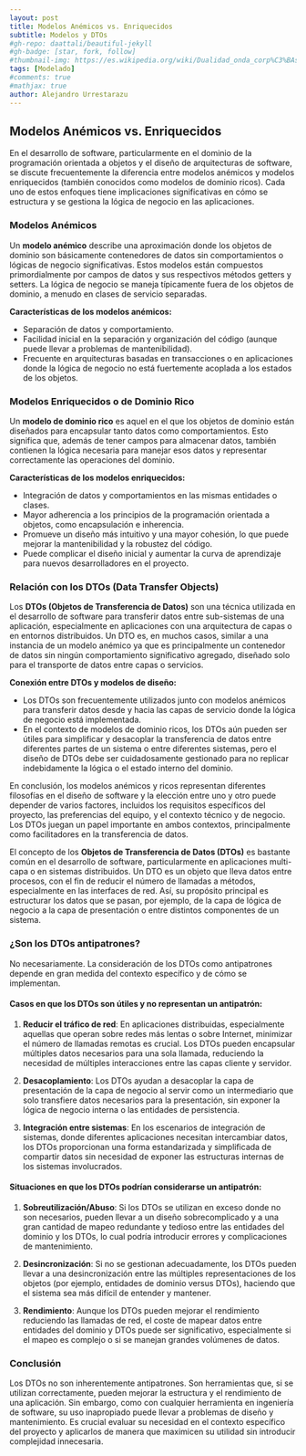 ```yaml
---
layout: post
title: Modelos Anémicos vs. Enriquecidos
subtitle: Modelos y DTOs
#gh-repo: daattali/beautiful-jekyll
#gh-badge: [star, fork, follow]
#thumbnail-img: https://es.wikipedia.org/wiki/Dualidad_onda_corp%C3%BAsculo#/media/Archivo:Dualite.jpg
tags: [Modelado]
#comments: true
#mathjax: true
author: Alejandro Urrestarazu
---
```


## Modelos Anémicos vs. Enriquecidos

En el desarrollo de software, particularmente en el dominio de la programación orientada a objetos y el diseño de arquitecturas de software, se discute frecuentemente la diferencia entre modelos anémicos y modelos enriquecidos (también conocidos como modelos de dominio ricos). Cada uno de estos enfoques tiene implicaciones significativas en cómo se estructura y se gestiona la lógica de negocio en las aplicaciones. 

### Modelos Anémicos

Un **modelo anémico** describe una aproximación donde los objetos de dominio son básicamente contenedores de datos sin comportamientos o lógicas de negocio significativas. Estos modelos están compuestos primordialmente por campos de datos y sus respectivos métodos getters y setters. La lógica de negocio se maneja típicamente fuera de los objetos de dominio, a menudo en clases de servicio separadas. 

**Características de los modelos anémicos:**
- Separación de datos y comportamiento.
- Facilidad inicial en la separación y organización del código (aunque puede llevar a problemas de mantenibilidad).
- Frecuente en arquitecturas basadas en transacciones o en aplicaciones donde la lógica de negocio no está fuertemente acoplada a los estados de los objetos.

### Modelos Enriquecidos o de Dominio Rico

Un **modelo de dominio rico** es aquel en el que los objetos de dominio están diseñados para encapsular tanto datos como comportamientos. Esto significa que, además de tener campos para almacenar datos, también contienen la lógica necesaria para manejar esos datos y representar correctamente las operaciones del dominio.

**Características de los modelos enriquecidos:**
- Integración de datos y comportamientos en las mismas entidades o clases.
- Mayor adherencia a los principios de la programación orientada a objetos, como encapsulación e inherencia.
- Promueve un diseño más intuitivo y una mayor cohesión, lo que puede mejorar la mantenibilidad y la robustez del código.
- Puede complicar el diseño inicial y aumentar la curva de aprendizaje para nuevos desarrolladores en el proyecto.

### Relación con los DTOs (Data Transfer Objects)

Los **DTOs (Objetos de Transferencia de Datos)** son una técnica utilizada en el desarrollo de software para transferir datos entre sub-sistemas de una aplicación, especialmente en aplicaciones con una arquitectura de capas o en entornos distribuidos. Un DTO es, en muchos casos, similar a una instancia de un modelo anémico ya que es principalmente un contenedor de datos sin ningún comportamiento significativo agregado, diseñado solo para el transporte de datos entre capas o servicios.

**Conexión entre DTOs y modelos de diseño:**
- Los DTOs son frecuentemente utilizados junto con modelos anémicos para transferir datos desde y hacia las capas de servicio donde la lógica de negocio está implementada.
- En el contexto de modelos de dominio ricos, los DTOs aún pueden ser útiles para simplificar y desacoplar la transferencia de datos entre diferentes partes de un sistema o entre diferentes sistemas, pero el diseño de DTOs debe ser cuidadosamente gestionado para no replicar indebidamente la lógica o el estado interno del dominio.

En conclusión, los modelos anémicos y ricos representan diferentes filosofías en el diseño de software y la elección entre uno y otro puede depender de varios factores, incluidos los requisitos específicos del proyecto, las preferencias del equipo, y el contexto técnico y de negocio. Los DTOs juegan un papel importante en ambos contextos, principalmente como facilitadores en la transferencia de datos.

El concepto de los **Objetos de Transferencia de Datos (DTOs)** es bastante común en el desarrollo de software, particularmente en aplicaciones multi-capa o en sistemas distribuidos. Un DTO es un objeto que lleva datos entre procesos, con el fin de reducir el número de llamadas a métodos, especialmente en las interfaces de red. Así, su propósito principal es estructurar los datos que se pasan, por ejemplo, de la capa de lógica de negocio a la capa de presentación o entre distintos componentes de un sistema.

### ¿Son los DTOs antipatrones?

No necesariamente. La consideración de los DTOs como antipatrones depende en gran medida del contexto específico y de cómo se implementan.

#### **Casos en que los DTOs son útiles y no representan un antipatrón:**
1. **Reducir el tráfico de red**: En aplicaciones distribuidas, especialmente aquellas que operan sobre redes más lentas o sobre Internet, minimizar el número de llamadas remotas es crucial. Los DTOs pueden encapsular múltiples datos necesarios para una sola llamada, reduciendo la necesidad de múltiples interacciones entre las capas cliente y servidor.
   
2. **Desacoplamiento**: Los DTOs ayudan a desacoplar la capa de presentación de la capa de negocio al servir como un intermediario que solo transfiere datos necesarios para la presentación, sin exponer la lógica de negocio interna o las entidades de persistencia.

3. **Integración entre sistemas**: En los escenarios de integración de sistemas, donde diferentes aplicaciones necesitan intercambiar datos, los DTOs proporcionan una forma estandarizada y simplificada de compartir datos sin necesidad de exponer las estructuras internas de los sistemas involucrados.


#### **Situaciones en que los DTOs podrían considerarse un antipatrón:**
1. **Sobreutilización/Abuso**: Si los DTOs se utilizan en exceso donde no son necesarios, pueden llevar a un diseño sobrecomplicado y a una gran cantidad de mapeo redundante y tedioso entre las entidades del dominio y los DTOs, lo cual podría introducir errores y complicaciones de mantenimiento.

2. **Desincronización**: Si no se gestionan adecuadamente, los DTOs pueden llevar a una desincronización entre las múltiples representaciones de los objetos (por ejemplo, entidades de dominio versus DTOs), haciendo que el sistema sea más difícil de entender y mantener.

3. **Rendimiento**: Aunque los DTOs pueden mejorar el rendimiento reduciendo las llamadas de red, el coste de mapear datos entre entidades del dominio y DTOs puede ser significativo, especialmente si el mapeo es complejo o si se manejan grandes volúmenes de datos.

### Conclusión
Los DTOs no son inherentemente antipatrones. Son herramientas que, si se utilizan correctamente, pueden mejorar la estructura y el rendimiento de una aplicación. Sin embargo, como con cualquier herramienta en ingeniería de software, su uso inapropiado puede llevar a problemas de diseño y mantenimiento. Es crucial evaluar su necesidad en el contexto específico del proyecto y aplicarlos de manera que maximicen su utilidad sin introducir complejidad innecesaria.